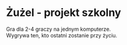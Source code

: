 # Żużel - projekt szkolny
Gra dla 2-4 graczy na jednym komputerze.<br> Wygrywa ten, kto ostatni zostanie przy życiu.
